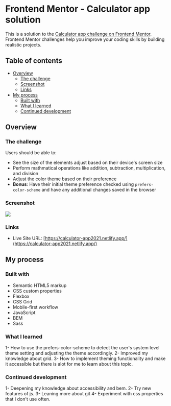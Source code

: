 # Frontend Mentor - Calculator app solution

This is a solution to the [Calculator app challenge on Frontend Mentor](https://www.frontendmentor.io/challenges/calculator-app-9lteq5N29). Frontend Mentor challenges help you improve your coding skills by building realistic projects. 

## Table of contents

- [Overview](#overview)
  - [The challenge](#the-challenge)
  - [Screenshot](#screenshot)
  - [Links](#links)
- [My process](#my-process)
  - [Built with](#built-with)
  - [What I learned](#what-i-learned)
  - [Continued development](#continued-development)


## Overview

### The challenge

Users should be able to:

- See the size of the elements adjust based on their device's screen size
- Perform mathmatical operations like addition, subtraction, multiplication, and division
- Adjust the color theme based on their preference
- **Bonus**: Have their initial theme preference checked using `prefers-color-scheme` and have any additional changes saved in the browser

### Screenshot

![](./design/desktop-design-theme-1.jpg)
### Links

- Live Site URL: [https://calculator-app2021.netlify.app/](https://calculator-app2021.netlify.app/)

## My process

### Built with

- Semantic HTML5 markup
- CSS custom properties
- Flexbox
- CSS Grid
- Mobile-first workflow
- JavaScript 
- BEM 
- Sass

### What I learned

1- How to use the prefers-color-scheme to detect the user's system level theme setting and adjusting the theme accordingly.
2- Improved my knowledge about grid.
3- How to implement theming functionality and make it accessible but there is alot for me to learn about this topic.

### Continued development

1- Deepening my knowledge about accessibility and bem.
2- Try new features of js.
3- Leaning more about git 
4- Experiment with css properties that I don't use often. 
